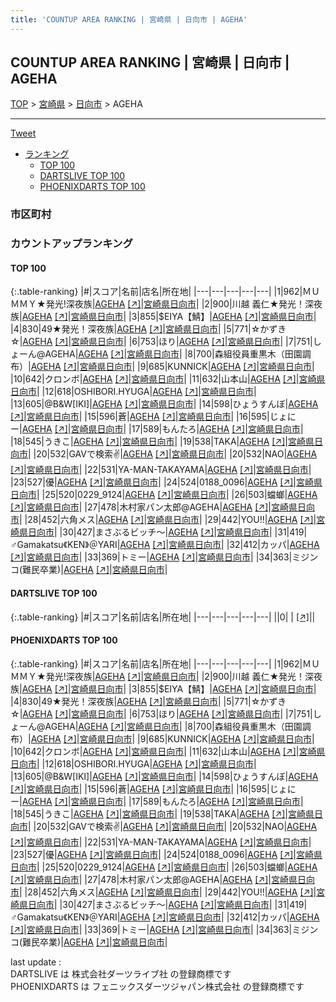 ```yaml
---
title: 'COUNTUP AREA RANKING | 宮崎県 | 日向市 | AGEHA'
---
```

## COUNTUP AREA RANKING | 宮崎県 | 日向市 | AGEHA

[TOP](/darts/rank/) > [宮崎県](/darts/rank/宮崎県/) > [日向市](/darts/rank/宮崎県/日向市/) > AGEHA

___

<a href="https://twitter.com/share?ref_src=twsrc%5Etfw" data-text="COUNTUP AREA RANKING | 宮崎県日向市AGEHA" class="twitter-share-button" data-hashtags="DARTSLIVE,PHOENIXDARTS,darts,ダーツ" data-show-count="false">Tweet</a>

* [ランキング](#カウントアップランキング)
    * [TOP 100](#top-100)
    * [DARTSLIVE TOP 100](#dartslive-top-100)
    * [PHOENIXDARTS TOP 100](#phoenixdarts-top-100)

### 市区町村

<ul>

</ul>

### カウントアップランキング

#### TOP 100



{:.table-ranking}
|#|スコア|名前|店名|所在地|
|---|---|---|---|---|
|1|962|<span class="rank-name-pd">ＭＵＭＭＹ★発光!深夜族</span>|<a href="/darts/rank/shops/78106.html">AGEHA</a> <a href="https://vs.phoenixdarts.com/jp/shop/shopDetailInfo/s_78106?s_seq=78106">[↗]</a>|<a href="/darts/rank/宮崎県/日向市">宮崎県日向市</a>|
|2|900|<span class="rank-name-pd">川越 義仁★発光！深夜族</span>|<a href="/darts/rank/shops/78106.html">AGEHA</a> <a href="https://vs.phoenixdarts.com/jp/shop/shopDetailInfo/s_78106?s_seq=78106">[↗]</a>|<a href="/darts/rank/宮崎県/日向市">宮崎県日向市</a>|
|3|855|<span class="rank-name-pd">$EIYA【鯖】</span>|<a href="/darts/rank/shops/78106.html">AGEHA</a> <a href="https://vs.phoenixdarts.com/jp/shop/shopDetailInfo/s_78106?s_seq=78106">[↗]</a>|<a href="/darts/rank/宮崎県/日向市">宮崎県日向市</a>|
|4|830|<span class="rank-name-pd">49★発光！深夜族</span>|<a href="/darts/rank/shops/78106.html">AGEHA</a> <a href="https://vs.phoenixdarts.com/jp/shop/shopDetailInfo/s_78106?s_seq=78106">[↗]</a>|<a href="/darts/rank/宮崎県/日向市">宮崎県日向市</a>|
|5|771|<span class="rank-name-pd">☆かずき☆</span>|<a href="/darts/rank/shops/78106.html">AGEHA</a> <a href="https://vs.phoenixdarts.com/jp/shop/shopDetailInfo/s_78106?s_seq=78106">[↗]</a>|<a href="/darts/rank/宮崎県/日向市">宮崎県日向市</a>|
|6|753|<span class="rank-name-pd">ほり</span>|<a href="/darts/rank/shops/78106.html">AGEHA</a> <a href="https://vs.phoenixdarts.com/jp/shop/shopDetailInfo/s_78106?s_seq=78106">[↗]</a>|<a href="/darts/rank/宮崎県/日向市">宮崎県日向市</a>|
|7|751|<span class="rank-name-pd">しょーん@AGEHA</span>|<a href="/darts/rank/shops/78106.html">AGEHA</a> <a href="https://vs.phoenixdarts.com/jp/shop/shopDetailInfo/s_78106?s_seq=78106">[↗]</a>|<a href="/darts/rank/宮崎県/日向市">宮崎県日向市</a>|
|8|700|<span class="rank-name-pd">森組役員重黒木（田園調布）</span>|<a href="/darts/rank/shops/78106.html">AGEHA</a> <a href="https://vs.phoenixdarts.com/jp/shop/shopDetailInfo/s_78106?s_seq=78106">[↗]</a>|<a href="/darts/rank/宮崎県/日向市">宮崎県日向市</a>|
|9|685|<span class="rank-name-pd">KUNNICK</span>|<a href="/darts/rank/shops/78106.html">AGEHA</a> <a href="https://vs.phoenixdarts.com/jp/shop/shopDetailInfo/s_78106?s_seq=78106">[↗]</a>|<a href="/darts/rank/宮崎県/日向市">宮崎県日向市</a>|
|10|642|<span class="rank-name-pd">クロンボ</span>|<a href="/darts/rank/shops/78106.html">AGEHA</a> <a href="https://vs.phoenixdarts.com/jp/shop/shopDetailInfo/s_78106?s_seq=78106">[↗]</a>|<a href="/darts/rank/宮崎県/日向市">宮崎県日向市</a>|
|11|632|<span class="rank-name-pd">山本山</span>|<a href="/darts/rank/shops/78106.html">AGEHA</a> <a href="https://vs.phoenixdarts.com/jp/shop/shopDetailInfo/s_78106?s_seq=78106">[↗]</a>|<a href="/darts/rank/宮崎県/日向市">宮崎県日向市</a>|
|12|618|<span class="rank-name-pd">OSHIBORI.HYUGA</span>|<a href="/darts/rank/shops/78106.html">AGEHA</a> <a href="https://vs.phoenixdarts.com/jp/shop/shopDetailInfo/s_78106?s_seq=78106">[↗]</a>|<a href="/darts/rank/宮崎県/日向市">宮崎県日向市</a>|
|13|605|<span class="rank-name-pd">@B&amp;W[IKI]</span>|<a href="/darts/rank/shops/78106.html">AGEHA</a> <a href="https://vs.phoenixdarts.com/jp/shop/shopDetailInfo/s_78106?s_seq=78106">[↗]</a>|<a href="/darts/rank/宮崎県/日向市">宮崎県日向市</a>|
|14|598|<span class="rank-name-pd">ひょうすんぼ</span>|<a href="/darts/rank/shops/78106.html">AGEHA</a> <a href="https://vs.phoenixdarts.com/jp/shop/shopDetailInfo/s_78106?s_seq=78106">[↗]</a>|<a href="/darts/rank/宮崎県/日向市">宮崎県日向市</a>|
|15|596|<span class="rank-name-pd">蒼</span>|<a href="/darts/rank/shops/78106.html">AGEHA</a> <a href="https://vs.phoenixdarts.com/jp/shop/shopDetailInfo/s_78106?s_seq=78106">[↗]</a>|<a href="/darts/rank/宮崎県/日向市">宮崎県日向市</a>|
|16|595|<span class="rank-name-pd">じょにー</span>|<a href="/darts/rank/shops/78106.html">AGEHA</a> <a href="https://vs.phoenixdarts.com/jp/shop/shopDetailInfo/s_78106?s_seq=78106">[↗]</a>|<a href="/darts/rank/宮崎県/日向市">宮崎県日向市</a>|
|17|589|<span class="rank-name-pd">もんたろ</span>|<a href="/darts/rank/shops/78106.html">AGEHA</a> <a href="https://vs.phoenixdarts.com/jp/shop/shopDetailInfo/s_78106?s_seq=78106">[↗]</a>|<a href="/darts/rank/宮崎県/日向市">宮崎県日向市</a>|
|18|545|<span class="rank-name-pd">うきこ</span>|<a href="/darts/rank/shops/78106.html">AGEHA</a> <a href="https://vs.phoenixdarts.com/jp/shop/shopDetailInfo/s_78106?s_seq=78106">[↗]</a>|<a href="/darts/rank/宮崎県/日向市">宮崎県日向市</a>|
|19|538|<span class="rank-name-pd">TAKA</span>|<a href="/darts/rank/shops/78106.html">AGEHA</a> <a href="https://vs.phoenixdarts.com/jp/shop/shopDetailInfo/s_78106?s_seq=78106">[↗]</a>|<a href="/darts/rank/宮崎県/日向市">宮崎県日向市</a>|
|20|532|<span class="rank-name-pd">GAVで検索✌️</span>|<a href="/darts/rank/shops/78106.html">AGEHA</a> <a href="https://vs.phoenixdarts.com/jp/shop/shopDetailInfo/s_78106?s_seq=78106">[↗]</a>|<a href="/darts/rank/宮崎県/日向市">宮崎県日向市</a>|
|20|532|<span class="rank-name-pd">NAO</span>|<a href="/darts/rank/shops/78106.html">AGEHA</a> <a href="https://vs.phoenixdarts.com/jp/shop/shopDetailInfo/s_78106?s_seq=78106">[↗]</a>|<a href="/darts/rank/宮崎県/日向市">宮崎県日向市</a>|
|22|531|<span class="rank-name-pd">YA-MAN-TAKAYAMA</span>|<a href="/darts/rank/shops/78106.html">AGEHA</a> <a href="https://vs.phoenixdarts.com/jp/shop/shopDetailInfo/s_78106?s_seq=78106">[↗]</a>|<a href="/darts/rank/宮崎県/日向市">宮崎県日向市</a>|
|23|527|<span class="rank-name-pd">優</span>|<a href="/darts/rank/shops/78106.html">AGEHA</a> <a href="https://vs.phoenixdarts.com/jp/shop/shopDetailInfo/s_78106?s_seq=78106">[↗]</a>|<a href="/darts/rank/宮崎県/日向市">宮崎県日向市</a>|
|24|524|<span class="rank-name-pd">0188_0096</span>|<a href="/darts/rank/shops/78106.html">AGEHA</a> <a href="https://vs.phoenixdarts.com/jp/shop/shopDetailInfo/s_78106?s_seq=78106">[↗]</a>|<a href="/darts/rank/宮崎県/日向市">宮崎県日向市</a>|
|25|520|<span class="rank-name-pd">0229_9124</span>|<a href="/darts/rank/shops/78106.html">AGEHA</a> <a href="https://vs.phoenixdarts.com/jp/shop/shopDetailInfo/s_78106?s_seq=78106">[↗]</a>|<a href="/darts/rank/宮崎県/日向市">宮崎県日向市</a>|
|26|503|<span class="rank-name-pd">蟷螂</span>|<a href="/darts/rank/shops/78106.html">AGEHA</a> <a href="https://vs.phoenixdarts.com/jp/shop/shopDetailInfo/s_78106?s_seq=78106">[↗]</a>|<a href="/darts/rank/宮崎県/日向市">宮崎県日向市</a>|
|27|478|<span class="rank-name-pd">木村家パン太郎@AGEHA</span>|<a href="/darts/rank/shops/78106.html">AGEHA</a> <a href="https://vs.phoenixdarts.com/jp/shop/shopDetailInfo/s_78106?s_seq=78106">[↗]</a>|<a href="/darts/rank/宮崎県/日向市">宮崎県日向市</a>|
|28|452|<span class="rank-name-pd">六角メス</span>|<a href="/darts/rank/shops/78106.html">AGEHA</a> <a href="https://vs.phoenixdarts.com/jp/shop/shopDetailInfo/s_78106?s_seq=78106">[↗]</a>|<a href="/darts/rank/宮崎県/日向市">宮崎県日向市</a>|
|29|442|<span class="rank-name-pd">YOU!!</span>|<a href="/darts/rank/shops/78106.html">AGEHA</a> <a href="https://vs.phoenixdarts.com/jp/shop/shopDetailInfo/s_78106?s_seq=78106">[↗]</a>|<a href="/darts/rank/宮崎県/日向市">宮崎県日向市</a>|
|30|427|<span class="rank-name-pd">まさぶるビッチ～</span>|<a href="/darts/rank/shops/78106.html">AGEHA</a> <a href="https://vs.phoenixdarts.com/jp/shop/shopDetailInfo/s_78106?s_seq=78106">[↗]</a>|<a href="/darts/rank/宮崎県/日向市">宮崎県日向市</a>|
|31|419|<span class="rank-name-pd">♂Gamakatsu《KEN》＠YARI</span>|<a href="/darts/rank/shops/78106.html">AGEHA</a> <a href="https://vs.phoenixdarts.com/jp/shop/shopDetailInfo/s_78106?s_seq=78106">[↗]</a>|<a href="/darts/rank/宮崎県/日向市">宮崎県日向市</a>|
|32|412|<span class="rank-name-pd">カッパ</span>|<a href="/darts/rank/shops/78106.html">AGEHA</a> <a href="https://vs.phoenixdarts.com/jp/shop/shopDetailInfo/s_78106?s_seq=78106">[↗]</a>|<a href="/darts/rank/宮崎県/日向市">宮崎県日向市</a>|
|33|369|<span class="rank-name-pd">トミー</span>|<a href="/darts/rank/shops/78106.html">AGEHA</a> <a href="https://vs.phoenixdarts.com/jp/shop/shopDetailInfo/s_78106?s_seq=78106">[↗]</a>|<a href="/darts/rank/宮崎県/日向市">宮崎県日向市</a>|
|34|363|<span class="rank-name-pd">ミジンコ(難民卒業)</span>|<a href="/darts/rank/shops/78106.html">AGEHA</a> <a href="https://vs.phoenixdarts.com/jp/shop/shopDetailInfo/s_78106?s_seq=78106">[↗]</a>|<a href="/darts/rank/宮崎県/日向市">宮崎県日向市</a>|


#### DARTSLIVE TOP 100



{:.table-ranking}
|#|スコア|名前|店名|所在地|
|---|---|---|---|---|
||0|<span class="rank-name-dl"> </span>|<a href="/darts/rank/shops/.html"></a> <a href="">[↗]</a>|<a href="/darts/rank//"></a>|


#### PHOENIXDARTS TOP 100



{:.table-ranking}
|#|スコア|名前|店名|所在地|
|---|---|---|---|---|
|1|962|<span class="rank-name-pd">ＭＵＭＭＹ★発光!深夜族</span>|<a href="/darts/rank/shops/78106.html">AGEHA</a> <a href="https://vs.phoenixdarts.com/jp/shop/shopDetailInfo/s_78106?s_seq=78106">[↗]</a>|<a href="/darts/rank/宮崎県/日向市">宮崎県日向市</a>|
|2|900|<span class="rank-name-pd">川越 義仁★発光！深夜族</span>|<a href="/darts/rank/shops/78106.html">AGEHA</a> <a href="https://vs.phoenixdarts.com/jp/shop/shopDetailInfo/s_78106?s_seq=78106">[↗]</a>|<a href="/darts/rank/宮崎県/日向市">宮崎県日向市</a>|
|3|855|<span class="rank-name-pd">$EIYA【鯖】</span>|<a href="/darts/rank/shops/78106.html">AGEHA</a> <a href="https://vs.phoenixdarts.com/jp/shop/shopDetailInfo/s_78106?s_seq=78106">[↗]</a>|<a href="/darts/rank/宮崎県/日向市">宮崎県日向市</a>|
|4|830|<span class="rank-name-pd">49★発光！深夜族</span>|<a href="/darts/rank/shops/78106.html">AGEHA</a> <a href="https://vs.phoenixdarts.com/jp/shop/shopDetailInfo/s_78106?s_seq=78106">[↗]</a>|<a href="/darts/rank/宮崎県/日向市">宮崎県日向市</a>|
|5|771|<span class="rank-name-pd">☆かずき☆</span>|<a href="/darts/rank/shops/78106.html">AGEHA</a> <a href="https://vs.phoenixdarts.com/jp/shop/shopDetailInfo/s_78106?s_seq=78106">[↗]</a>|<a href="/darts/rank/宮崎県/日向市">宮崎県日向市</a>|
|6|753|<span class="rank-name-pd">ほり</span>|<a href="/darts/rank/shops/78106.html">AGEHA</a> <a href="https://vs.phoenixdarts.com/jp/shop/shopDetailInfo/s_78106?s_seq=78106">[↗]</a>|<a href="/darts/rank/宮崎県/日向市">宮崎県日向市</a>|
|7|751|<span class="rank-name-pd">しょーん@AGEHA</span>|<a href="/darts/rank/shops/78106.html">AGEHA</a> <a href="https://vs.phoenixdarts.com/jp/shop/shopDetailInfo/s_78106?s_seq=78106">[↗]</a>|<a href="/darts/rank/宮崎県/日向市">宮崎県日向市</a>|
|8|700|<span class="rank-name-pd">森組役員重黒木（田園調布）</span>|<a href="/darts/rank/shops/78106.html">AGEHA</a> <a href="https://vs.phoenixdarts.com/jp/shop/shopDetailInfo/s_78106?s_seq=78106">[↗]</a>|<a href="/darts/rank/宮崎県/日向市">宮崎県日向市</a>|
|9|685|<span class="rank-name-pd">KUNNICK</span>|<a href="/darts/rank/shops/78106.html">AGEHA</a> <a href="https://vs.phoenixdarts.com/jp/shop/shopDetailInfo/s_78106?s_seq=78106">[↗]</a>|<a href="/darts/rank/宮崎県/日向市">宮崎県日向市</a>|
|10|642|<span class="rank-name-pd">クロンボ</span>|<a href="/darts/rank/shops/78106.html">AGEHA</a> <a href="https://vs.phoenixdarts.com/jp/shop/shopDetailInfo/s_78106?s_seq=78106">[↗]</a>|<a href="/darts/rank/宮崎県/日向市">宮崎県日向市</a>|
|11|632|<span class="rank-name-pd">山本山</span>|<a href="/darts/rank/shops/78106.html">AGEHA</a> <a href="https://vs.phoenixdarts.com/jp/shop/shopDetailInfo/s_78106?s_seq=78106">[↗]</a>|<a href="/darts/rank/宮崎県/日向市">宮崎県日向市</a>|
|12|618|<span class="rank-name-pd">OSHIBORI.HYUGA</span>|<a href="/darts/rank/shops/78106.html">AGEHA</a> <a href="https://vs.phoenixdarts.com/jp/shop/shopDetailInfo/s_78106?s_seq=78106">[↗]</a>|<a href="/darts/rank/宮崎県/日向市">宮崎県日向市</a>|
|13|605|<span class="rank-name-pd">@B&amp;W[IKI]</span>|<a href="/darts/rank/shops/78106.html">AGEHA</a> <a href="https://vs.phoenixdarts.com/jp/shop/shopDetailInfo/s_78106?s_seq=78106">[↗]</a>|<a href="/darts/rank/宮崎県/日向市">宮崎県日向市</a>|
|14|598|<span class="rank-name-pd">ひょうすんぼ</span>|<a href="/darts/rank/shops/78106.html">AGEHA</a> <a href="https://vs.phoenixdarts.com/jp/shop/shopDetailInfo/s_78106?s_seq=78106">[↗]</a>|<a href="/darts/rank/宮崎県/日向市">宮崎県日向市</a>|
|15|596|<span class="rank-name-pd">蒼</span>|<a href="/darts/rank/shops/78106.html">AGEHA</a> <a href="https://vs.phoenixdarts.com/jp/shop/shopDetailInfo/s_78106?s_seq=78106">[↗]</a>|<a href="/darts/rank/宮崎県/日向市">宮崎県日向市</a>|
|16|595|<span class="rank-name-pd">じょにー</span>|<a href="/darts/rank/shops/78106.html">AGEHA</a> <a href="https://vs.phoenixdarts.com/jp/shop/shopDetailInfo/s_78106?s_seq=78106">[↗]</a>|<a href="/darts/rank/宮崎県/日向市">宮崎県日向市</a>|
|17|589|<span class="rank-name-pd">もんたろ</span>|<a href="/darts/rank/shops/78106.html">AGEHA</a> <a href="https://vs.phoenixdarts.com/jp/shop/shopDetailInfo/s_78106?s_seq=78106">[↗]</a>|<a href="/darts/rank/宮崎県/日向市">宮崎県日向市</a>|
|18|545|<span class="rank-name-pd">うきこ</span>|<a href="/darts/rank/shops/78106.html">AGEHA</a> <a href="https://vs.phoenixdarts.com/jp/shop/shopDetailInfo/s_78106?s_seq=78106">[↗]</a>|<a href="/darts/rank/宮崎県/日向市">宮崎県日向市</a>|
|19|538|<span class="rank-name-pd">TAKA</span>|<a href="/darts/rank/shops/78106.html">AGEHA</a> <a href="https://vs.phoenixdarts.com/jp/shop/shopDetailInfo/s_78106?s_seq=78106">[↗]</a>|<a href="/darts/rank/宮崎県/日向市">宮崎県日向市</a>|
|20|532|<span class="rank-name-pd">GAVで検索✌️</span>|<a href="/darts/rank/shops/78106.html">AGEHA</a> <a href="https://vs.phoenixdarts.com/jp/shop/shopDetailInfo/s_78106?s_seq=78106">[↗]</a>|<a href="/darts/rank/宮崎県/日向市">宮崎県日向市</a>|
|20|532|<span class="rank-name-pd">NAO</span>|<a href="/darts/rank/shops/78106.html">AGEHA</a> <a href="https://vs.phoenixdarts.com/jp/shop/shopDetailInfo/s_78106?s_seq=78106">[↗]</a>|<a href="/darts/rank/宮崎県/日向市">宮崎県日向市</a>|
|22|531|<span class="rank-name-pd">YA-MAN-TAKAYAMA</span>|<a href="/darts/rank/shops/78106.html">AGEHA</a> <a href="https://vs.phoenixdarts.com/jp/shop/shopDetailInfo/s_78106?s_seq=78106">[↗]</a>|<a href="/darts/rank/宮崎県/日向市">宮崎県日向市</a>|
|23|527|<span class="rank-name-pd">優</span>|<a href="/darts/rank/shops/78106.html">AGEHA</a> <a href="https://vs.phoenixdarts.com/jp/shop/shopDetailInfo/s_78106?s_seq=78106">[↗]</a>|<a href="/darts/rank/宮崎県/日向市">宮崎県日向市</a>|
|24|524|<span class="rank-name-pd">0188_0096</span>|<a href="/darts/rank/shops/78106.html">AGEHA</a> <a href="https://vs.phoenixdarts.com/jp/shop/shopDetailInfo/s_78106?s_seq=78106">[↗]</a>|<a href="/darts/rank/宮崎県/日向市">宮崎県日向市</a>|
|25|520|<span class="rank-name-pd">0229_9124</span>|<a href="/darts/rank/shops/78106.html">AGEHA</a> <a href="https://vs.phoenixdarts.com/jp/shop/shopDetailInfo/s_78106?s_seq=78106">[↗]</a>|<a href="/darts/rank/宮崎県/日向市">宮崎県日向市</a>|
|26|503|<span class="rank-name-pd">蟷螂</span>|<a href="/darts/rank/shops/78106.html">AGEHA</a> <a href="https://vs.phoenixdarts.com/jp/shop/shopDetailInfo/s_78106?s_seq=78106">[↗]</a>|<a href="/darts/rank/宮崎県/日向市">宮崎県日向市</a>|
|27|478|<span class="rank-name-pd">木村家パン太郎@AGEHA</span>|<a href="/darts/rank/shops/78106.html">AGEHA</a> <a href="https://vs.phoenixdarts.com/jp/shop/shopDetailInfo/s_78106?s_seq=78106">[↗]</a>|<a href="/darts/rank/宮崎県/日向市">宮崎県日向市</a>|
|28|452|<span class="rank-name-pd">六角メス</span>|<a href="/darts/rank/shops/78106.html">AGEHA</a> <a href="https://vs.phoenixdarts.com/jp/shop/shopDetailInfo/s_78106?s_seq=78106">[↗]</a>|<a href="/darts/rank/宮崎県/日向市">宮崎県日向市</a>|
|29|442|<span class="rank-name-pd">YOU!!</span>|<a href="/darts/rank/shops/78106.html">AGEHA</a> <a href="https://vs.phoenixdarts.com/jp/shop/shopDetailInfo/s_78106?s_seq=78106">[↗]</a>|<a href="/darts/rank/宮崎県/日向市">宮崎県日向市</a>|
|30|427|<span class="rank-name-pd">まさぶるビッチ～</span>|<a href="/darts/rank/shops/78106.html">AGEHA</a> <a href="https://vs.phoenixdarts.com/jp/shop/shopDetailInfo/s_78106?s_seq=78106">[↗]</a>|<a href="/darts/rank/宮崎県/日向市">宮崎県日向市</a>|
|31|419|<span class="rank-name-pd">♂Gamakatsu《KEN》＠YARI</span>|<a href="/darts/rank/shops/78106.html">AGEHA</a> <a href="https://vs.phoenixdarts.com/jp/shop/shopDetailInfo/s_78106?s_seq=78106">[↗]</a>|<a href="/darts/rank/宮崎県/日向市">宮崎県日向市</a>|
|32|412|<span class="rank-name-pd">カッパ</span>|<a href="/darts/rank/shops/78106.html">AGEHA</a> <a href="https://vs.phoenixdarts.com/jp/shop/shopDetailInfo/s_78106?s_seq=78106">[↗]</a>|<a href="/darts/rank/宮崎県/日向市">宮崎県日向市</a>|
|33|369|<span class="rank-name-pd">トミー</span>|<a href="/darts/rank/shops/78106.html">AGEHA</a> <a href="https://vs.phoenixdarts.com/jp/shop/shopDetailInfo/s_78106?s_seq=78106">[↗]</a>|<a href="/darts/rank/宮崎県/日向市">宮崎県日向市</a>|
|34|363|<span class="rank-name-pd">ミジンコ(難民卒業)</span>|<a href="/darts/rank/shops/78106.html">AGEHA</a> <a href="https://vs.phoenixdarts.com/jp/shop/shopDetailInfo/s_78106?s_seq=78106">[↗]</a>|<a href="/darts/rank/宮崎県/日向市">宮崎県日向市</a>|


<div class="footer border-top border-gray-light mt-5 pt-3 text-right text-gray">
    last update : <span style="font-weight: italic" id="foot_last_modified"></span><br />
    DARTSLIVE は 株式会社ダーツライブ社 の登録商標です<br />
    PHOENIXDARTS は フェニックスダーツジャパン株式会社 の登録商標です<br />
</div>

<script src="https://cdnjs.cloudflare.com/ajax/libs/jquery.tablesorter/2.31.3/js/jquery.tablesorter.min.js" integrity="sha512-qzgd5cYSZcosqpzpn7zF2ZId8f/8CHmFKZ8j7mU4OUXTNRd5g+ZHBPsgKEwoqxCtdQvExE5LprwwPAgoicguNg==" crossorigin="anonymous" referrerpolicy="no-referrer"></script>
<link rel="stylesheet" href="https://cdnjs.cloudflare.com/ajax/libs/jquery.tablesorter/2.31.3/css/theme.default.min.css" integrity="sha512-wghhOJkjQX0Lh3NSWvNKeZ0ZpNn+SPVXX1Qyc9OCaogADktxrBiBdKGDoqVUOyhStvMBmJQ8ZdMHiR3wuEq8+w==" crossorigin="anonymous" referrerpolicy="no-referrer" />
<script>
$(function() {
    $(".table-ranking").tablesorter({sortList:[[0, 0]]});
    $("#foot_last_modified").text(formatDate(new Date(document.lastModified), 'yyyy-MM-dd HH:mm:ss'));
});
</script>

<script async src="https://platform.twitter.com/widgets.js" charset="utf-8"></script>